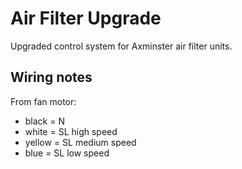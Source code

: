 # Air Filter Upgrade

Upgraded control system for Axminster air filter units.

## Wiring notes

From fan motor:

- black = N
- white = SL high speed
- yellow = SL medium speed
- blue = SL low speed
